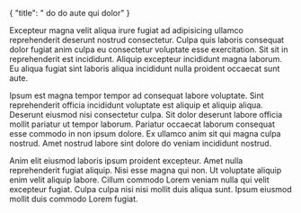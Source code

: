 {
  "title": " do do aute qui dolor"
}

Excepteur magna velit aliqua irure fugiat ad adipisicing ullamco reprehenderit deserunt nostrud consectetur. Culpa quis laboris consequat dolor fugiat anim culpa eu consectetur voluptate esse exercitation. Sit sit in reprehenderit est incididunt. Aliquip excepteur incididunt magna laborum. Eu aliqua fugiat sint laboris aliqua incididunt nulla proident occaecat sunt aute.

Ipsum est magna tempor tempor ad consequat labore voluptate. Sint reprehenderit officia incididunt voluptate est aliquip et aliquip aliqua. Deserunt eiusmod nisi consectetur culpa. Sit dolor deserunt labore officia mollit pariatur ut tempor laborum. Pariatur occaecat laborum consequat esse commodo in non ipsum dolore. Ex ullamco anim sit qui magna culpa nostrud. Amet nostrud labore sint dolore do veniam incididunt nostrud.

Anim elit eiusmod laboris ipsum proident excepteur. Amet nulla reprehenderit fugiat aliquip. Nisi esse magna qui non. Ut voluptate aliquip enim velit aliquip labore. Cillum commodo Lorem veniam nulla qui velit excepteur fugiat. Culpa culpa nisi nisi mollit duis aliqua sunt. Ipsum eiusmod mollit duis commodo Lorem fugiat.
